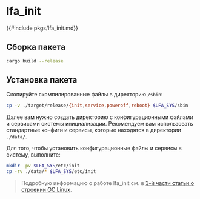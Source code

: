 # lfa_init

{{#include pkgs/lfa_init.md}}

## Сборка пакета

```bash
cargo build --release
```

## Установка пакета

Скопируйте скомпилированные файлы в директорию `/sbin`:

```bash
cp -v ./target/release/{init,service,poweroff,reboot} $LFA_SYS/sbin
```

Далее вам нужно создать директорию с конфигурационными файлами и сервисами системы инициализации. Рекомендуем вам использовать стандартные конфиги и сервисы, которые находятся в директории `./data/`.

Для того, чтобы установить конфигурационные файлы и сервисы в систему, выполните:

```bash
mkdir -pv $LFA_SYS/etc/init
cp -rv ./data/* $LFA_SYS/etc/init
```

> Подробную информацию о работе lfa_init см. в [3-й части статьи о строении ОС Linux](../additional/os-structure3.md).
